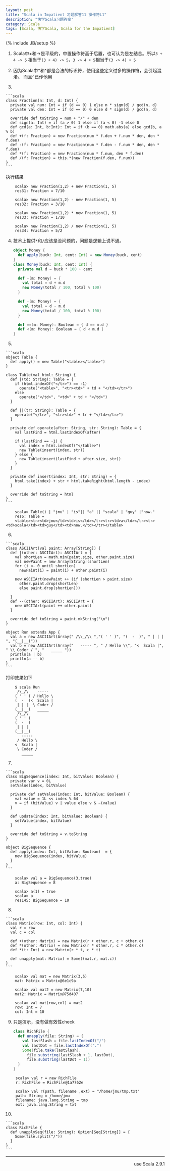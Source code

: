 ```yaml
---
layout: post
title: "Scala in Impatient 习题解答11 操作符L1"
description: "快学Scala习题答案"
category: Scala
tags: [Scala, 快学Scala, Scala for the Impatient]
---
```

{% include JB/setup %}

1. Scala中+和->是平级的，中置操作符高于后置，也可认为是左结合。所以`3 + 4 -> 5`
相当于`(3 + 4) -> 5`，`3 -> 4 + 5`相当于`(3 -> 4) + 5`

2. 因为Scala中\*和\^都是合法的标识符，使用这些定义过多的操作符，会引起混淆。
  而且`^`已作他用


3. 

    ```scala
    class Fraction(n: Int, d: Int) {
      private val num: Int = if (d == 0) 1 else n * sign(d) / gcd(n, d)
      private val den: Int = if (d == 0) 0 else d * sign(d) / gcd(n, d)

      override def toString = num + "/" + den
      def sign(a: Int) = if (a > 0) 1 else if (a < 0) -1 else 0
      def gcd(a: Int, b:Int): Int = if (b == 0) math.abs(a) else gcd(b, a % b)
      def +(f: Fraction) = new Fraction(num * f.den + f.num * den, den * f.den)
      def -(f: Fraction) = new Fraction(num * f.den - f.num * den, den * f.den)
      def *(f: Fraction) = new Fraction(num * f.num, den * f.den)
      def /(f: Fraction) = this.*(new Fraction(f.den, f.num))
    }
    ```
  执行结果

        scala> new Fraction(1,2) + new Fraction(1, 5)
        res31: Fraction = 7/10

        scala> new Fraction(1,2) - new Fraction(1, 5)
        res32: Fraction = 3/10

        scala> new Fraction(1,2) * new Fraction(1, 5)
        res33: Fraction = 1/10

        scala> new Fraction(1,2) / new Fraction(1, 5)
        res34: Fraction = 5/2

4. 技术上提供`*`和`/`应该是没问题的，问题是逻辑上说不通。

    ```scala
    object Money {
      def apply(buck: Int, cent: Int) = new Money(buck, cent)
    }
    class Money(buck: Int, cent: Int) {
      private val d = buck * 100 + cent

      def +(m: Money) = {
        val total = d + m.d
        new Money(total / 100, total % 100)
      }

      def -(m: Money) = {
        val total = d - m.d
        new Money(total / 100, total % 100)
      }

      def ==(m: Money): Boolean = { d == m.d }
      def <(m: Money): Boolean = { d < m.d }
    }
    ```

5. 

    ```scala
    object Table {
      def apply() = new Table("<table></table>")
    }

    class Table(val html: String) {
      def |(td: String): Table = {
        if (html.indexOf("</tr>") == -1)
          operate("<table>", "<tr><td>" + td + "</td></tr>")
        else
          operate("</td>", "<td>" + td + "</td>")
      }

      def ||(tr: String): Table = {
        operate("</tr>", "<tr><td>" + tr + "</td></tr>")
      }

      private def operate(after: String, str: String): Table = {
        val lastFind = html.lastIndexOf(after)

        if (lastFind == -1) {
          val index = html.indexOf("</table>")
          new Table(insert(index, str))
        } else {
          new Table(insert(lastFind + after.size, str))
        }
      }

      private def insert(index: Int, str: String) = {
        html.take(index) + str + html.takeRight(html.length - index)
      }

      override def toString = html
    }
    ```

        scala> Table() | "jmu" | "is"|| "a" || "scala" | "guy" |"now."
        res6: Table =
        <table><tr><td>jmu</td><td>is</td></tr><tr><td>a</td></tr><tr><td>scala</td><td>guy</td><td>now.</td></tr></table>

6. 

    ```scala
    class ASCIIArt(val paint: Array[String]) {
      def |(other: ASCIIArt): ASCIIArt = {
        val shortLen = math.min(paint.size, other.paint.size)
        val newPaint = new Array[String](shortLen)
        for (i <- 0 until shortLen)
          newPaint(i) = paint(i) + other.paint(i)

        new ASCIIArt(newPaint ++ (if (shortLen > paint.size)
          other.paint.drop(shortLen) 
          else paint.drop(shortLen)))

      }
      def --(other: ASCIIArt): ASCIIArt = {
        new ASCIIArt(paint ++ other.paint)
      }

      override def toString = paint.mkString("\n")
    }

    object Run extends App {
      val a = new ASCIIArt(Array(" /\\_/\\ ","( ' ' )", "(  -  )", " | | | ", "(__|__)"))
      val b = new ASCIIArt(Array("   ----- ", " / Hello \\", "<  Scala |", " \\ Coder / ", "   _____ "))
      println(a | b)
      println(a -- b)
    }
    ```
 打印效果如下

        $ scala Run
         /\_/\    ----- 
        ( ' ' ) / Hello \
        (  -  )<  Scala |
         | | |  \ Coder / 
        (__|__)   _____ 
         /\_/\ 
        ( ' ' )
        (  -  )
         | | | 
        (__|__)
           ----- 
         / Hello \
        <  Scala |
         \ Coder / 
           _____ 

7. 

    ```scala
    class BigSequence(index: Int, bitValue: Boolean) {
      private var v = 0L
      setValue(index, bitValue)

      private def setValue(index: Int, bitValue: Boolean) {
        val value = 1L << index % 64
        v = if (bitValue) v | value else v & ~(value)
      }

      def update(index: Int, bitValue: Boolean) {
        setValue(index, bitValue)
      }

      override def toString = v.toString
    }

    object BigSequence {
      def apply(index: Int, bitValue: Boolean)  = {
        new BigSequence(index, bitValue) 
      }
    }
    ```

        scala> val a = BigSequence(3,true)
        a: BigSequence = 8

        scala> a(1) = true
        scala> a
        res145: BigSequence = 10

8. 

    ```scala
    class Matrix(row: Int, col: Int) {
      val r = row
      val c = col

      def +(other: Matrix) = new Matrix(r + other.r, c + other.c)
      def *(other: Matrix) = new Matrix(r * other.r, c * other.c)
      def *(t: Int) = new Matrix(r * t, c * t)

      def unapply(mat: Matrix) = Some((mat.r, mat.c))
    }
    ```

        scala> val mat = new Matrix(3,5)
        mat: Matrix = Matrix@6e1c9a

        scala> val mat2 = new Matrix(7,10)
        mat2: Matrix = Matrix@75d407

        scala> val mat(row,col) = mat2
        row: Int = 7
        col: Int = 10

9. 只是演示，没有做有效性check

    ```scala
    class RichFile {
      def unapply(file: String) = { 
        val lastSlash = file.lastIndexOf("/")
        val lastDot = file.lastIndexOf(".")
        Some(file.take(lastSlash),
          file.substring(lastSlash + 1, lastDot),
          file.substring(lastDot + 1))
      }
    }
    ```

        scala> val r = new RichFile
        r: RichFile = RichFile@1a7762e

        scala> val r(path, filename ,ext) = "/home/jmu/tmp.txt"
        path: String = /home/jmu
        filename: java.lang.String = tmp
        ext: java.lang.String = txt

10. 

    ```scala
    class RichFile {
      def unapplySeq(file: String): Option[Seq[String]] = {
        Some(file.split("/"))
      }
    }
    ```

----
<div align="right">use Scala 2.9.1</div>
